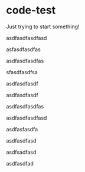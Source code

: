 # code-test
Just trying to start something!

asdfasdfasdfasd

asfasdfasdfas

asdfasdfasdfas

sfasdfasdfsa


asdfasdfasdf

asdfasdfasdf

asdfasdfasdfas

asdfasdfasdfasd

asdfasfasdfa


asdfasdfasd

asdfsadfasd

asdfasdfad
